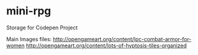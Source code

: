 # mini-rpg
Storage for Codepen Project

Main Images files:
http://opengameart.org/content/lpc-combat-armor-for-women
http://opengameart.org/content/lots-of-hyptosis-tiles-organized
